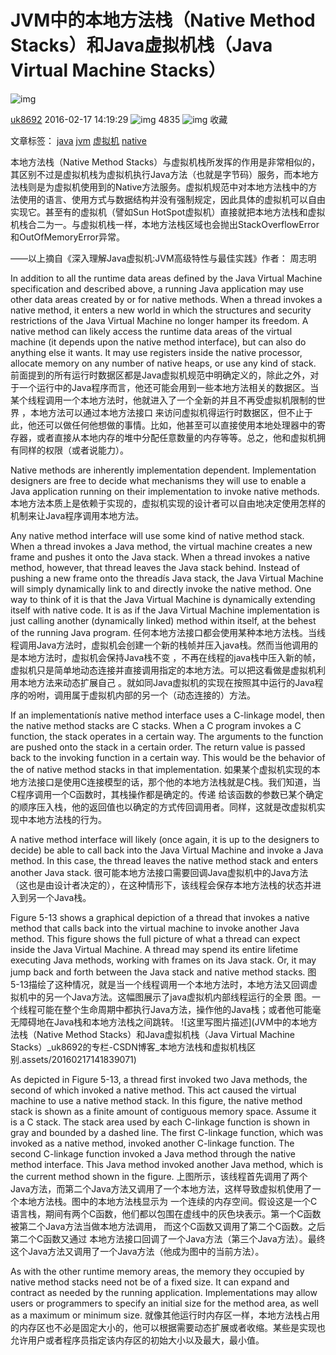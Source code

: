 # JVM中的本地方法栈（Native Method Stacks）和Java虚拟机栈（Java Virtual Machine Stacks）

![img](https://csdnimg.cn/release/blogv2/dist/pc/img/reprint.png)

[uk8692](https://blog.csdn.net/uk8692) 2016-02-17 14:19:29 ![img](https://csdnimg.cn/release/blogv2/dist/pc/img/articleReadEyes.png) 4835 ![img](https://csdnimg.cn/release/blogv2/dist/pc/img/tobarCollect.png) 收藏

文章标签： [java](https://www.csdn.net/tags/NtTaIg5sMzYyLWJsb2cO0O0O.html) [jvm](https://www.csdn.net/tags/MtTaEg0sMjUyNTEtYmxvZwO0O0OO0O0O.html) [虚拟机](https://www.csdn.net/tags/MtTaEg0sMDc3NzQtYmxvZwO0O0OO0O0O.html) [native](https://www.csdn.net/tags/MtjaIg3sNzI2Mi1ibG9n.html)

本地方法栈（Native Method Stacks）与虚拟机栈所发挥的作用是非常相似的，其区别不过是虚拟机栈为虚拟机执行Java方法（也就是字节码）服务，而本地方法栈则是为虚拟机使用到的Native方法服务。虚拟机规范中对本地方法栈中的方法使用的语言、使用方式与数据结构并没有强制规定，因此具体的虚拟机可以自由实现它。甚至有的虚拟机（譬如Sun HotSpot虚拟机）直接就把本地方法栈和虚拟机栈合二为一。与虚拟机栈一样，本地方法栈区域也会抛出StackOverflowError和OutOfMemoryError异常。

——以上摘自《深入理解Java虚拟机:JVM高级特性与最佳实践》作者： 周志明

In addition to all the runtime data areas defined by the Java Virtual Machine specification and described above, a running Java application may use other data areas created by or for native methods. When a thread invokes a native method, it enters a new world in which the structures and security restrictions of the Java Virtual Machine no longer hamper its freedom. A native method can likely access the runtime data areas of the virtual machine (it depends upon the native method interface), but can also do anything else it wants. It may use registers inside the native processor, allocate memory on any number of native heaps, or use any kind of stack.
前面提到的所有运行时数据区都是Java虚拟机规范中明确定义的，除此之外，对于一个运行中的Java程序而言，他还可能会用到一些本地方法相关的数据区。当某个线程调用一个本地方法时，他就进入了一个全新的并且不再受虚拟机限制的世界 ，本地方法可以通过本地方法接口 来访问虚拟机得运行时数据区，但不止于此，他还可以做任何他想做的事情。比如，他甚至可以直接使用本地处理器中的寄存器，或者直接从本地内存的堆中分配任意数量的内存等等。总之，他和虚拟机拥有同样的权限（或者说能力）。

Native methods are inherently implementation dependent. Implementation designers are free to decide what mechanisms they will use to enable a Java application running on their implementation to invoke native methods.
本地方法本质上是依赖于实现的，虚拟机实现的设计者可以自由地决定使用怎样的机制来让Java程序调用本地方法。

Any native method interface will use some kind of native method stack. When a thread invokes a Java method, the virtual machine creates a new frame and pushes it onto the Java stack. When a thread invokes a native method, however, that thread leaves the Java stack behind. Instead of pushing a new frame onto the threadís Java stack, the Java Virtual Machine will simply dynamically link to and directly invoke the native method. One way to think of it is that the Java Virtual Machine is dynamically extending itself with native code. It is as if the Java Virtual Machine implementation is just calling another (dynamically linked) method within itself, at the behest of the running Java program.
任何本地方法接口都会使用某种本地方法栈。当线程调用Java方法时，虚拟机会创建一个新的栈帧并压入java栈。然而当他调用的是本地方法时，虚拟机会保持Java栈不变 ，不再在线程的java栈中压入新的帧，虚拟机只是简单地动态连接并直接调用指定的本地方法。可以把这看做是虚拟机利用本地方法来动态扩展自己 。就如同Java虚拟机的实现在按照其中运行的Java程序的吩咐，调用属于虚拟机内部的另一个（动态连接的）方法。

If an implementationís native method interface uses a C-linkage model, then the native method stacks are C stacks. When a C program invokes a C function, the stack operates in a certain way. The arguments to the function are pushed onto the stack in a certain order. The return value is passed back to the invoking function in a certain way. This would be the behavior of the of native method stacks in that implementation.
如果某个虚拟机实现的本地方法接口是使用C连接模型的话，那个他的本地方法栈就是C栈。我们知道，当C程序调用一个C函数时，其栈操作都是确定的。传递 给该函数的参数已某个确定的顺序压入栈，他的返回值也以确定的方式传回调用者。同样，这就是改虚拟机实现中本地方法栈的行为。

A native method interface will likely (once again, it is up to the designers to decide) be able to call back into the Java Virtual Machine and invoke a Java method. In this case, the thread leaves the native method stack and enters another Java stack.
很可能本地方法接口需要回调Java虚拟机中的Java方法（这也是由设计者决定的），在这种情形下，该线程会保存本地方法栈的状态并进入到另一个Java栈。

Figure 5-13 shows a graphical depiction of a thread that invokes a native method that calls back into the virtual machine to invoke another Java method. This figure shows the full picture of what a thread can expect inside the Java Virtual Machine. A thread may spend its entire lifetime executing Java methods, working with frames on its Java stack. Or, it may jump back and forth between the Java stack and native method stacks.
图5-13描绘了这种情况，就是当一个线程调用一个本地方法时，本地方法又回调虚拟机中的另一个Java方法。这幅图展示了java虚拟机内部线程运行的全景 图。一个线程可能在整个生命周期中都执行Java方法，操作他的Java栈；或者他可能毫无障碍地在Java栈和本地方法栈之间跳转。
![这里写图片描述](JVM中的本地方法栈（Native Method Stacks）和Java虚拟机栈（Java Virtual Machine Stacks）_uk8692的专栏-CSDN博客_本地方法栈和虚拟机栈区别.assets/20160217141839071)

As depicted in Figure 5-13, a thread first invoked two Java methods, the second of which invoked a native method. This act caused the virtual machine to use a native method stack. In this figure, the native method stack is shown as a finite amount of contiguous memory space. Assume it is a C stack. The stack area used by each C-linkage function is shown in gray and bounded by a dashed line. The first C-linkage function, which was invoked as a native method, invoked another C-linkage function. The second C-linkage function invoked a Java method through the native method interface. This Java method invoked another Java method, which is the current method shown in the figure.
上图所示，该线程首先调用了两个Java方法，而第二个Java方法又调用了一个本地方法，这样导致虚拟机使用了一个本地方法栈。图中的本地方法栈显示为 一个连续的内存空间。假设这是一个C语言栈，期间有两个C函数，他们都以包围在虚线中的灰色块表示。第一个C函数被第二个Java方法当做本地方法调用， 而这个C函数又调用了第二个C函数。之后第二个C函数又通过 本地方法接口回调了一个Java方法（第三个Java方法）。最终这个Java方法又调用了一个Java方法（他成为图中的当前方法）。

As with the other runtime memory areas, the memory they occupied by native method stacks need not be of a fixed size. It can expand and contract as needed by the running application. Implementations may allow users or programmers to specify an initial size for the method area, as well as a maximum or minimum size.
就像其他运行时内存区一样，本地方法栈占用的内存区也不必是固定大小的，他可以根据需要动态扩展或者收缩。某些是实现也允许用户或者程序员指定该内存区的初始大小以及最大，最小值。